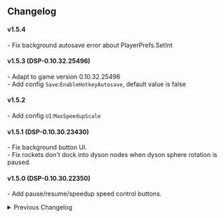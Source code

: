 ## Changelog

#### v1.5.4
\- Fix background autosave error about PlayerPrefs.SetInt

#### v1.5.3 (DSP-0.10.32.25496)
\- Adapt to game version 0.10.32.25496  
\- Add config `Save`:`EnableHotkeyAutosave`, default value is false  

#### v1.5.2
\- Add config `UI`:`MaxSpeedupScale`  

#### v1.5.1 (DSP-0.10.30.23430)
\- Fix background button UI.  
\- Fix rockets don't dock into dyson nodes when dyson sphere rotation is paused.  

#### v1.5.0 (DSP-0.10.30.22350)
\- Add pause/resume/speedup speed control buttons.  

<details>
<summary>Previous Changelog</summary>

#### v1.4.8 (DSP-0.10.30.22292)
\- (Nebula) Update download progression for other players.  

#### v1.4.7 (DSP-0.10.29.21950)  
\- Fix crash when viewing remote hives in starmap during background autosave.  

#### v1.4.6
\- Update to NebulaAPI 2.0.0 (Nebula Multiplayer Mod 0.9.0)  
\- (Nebula) Fix the screen wrongly displaying "Saving" when a player joins.  
\- (Nebula) Fix UI window gets closed when resume event trigger.  

#### v1.4.5
\- Fix that host can't place building after client joining.  
\- Enable client to pause the game.  

#### v1.4.4
\- Properly stop animation when hotkey pause.  

#### v1.4.3
\- Prevent autosave when pausing.  

#### v1.4.2
\- Fix that replicator queue doesn't work in pause mode.  

#### v1.4.1
\- Fix error when enabling background autosave.  

#### v1.4.0
\- Add compat to Nebula pre-release version.  
\- Add config `Pause`:`EnableMechaFunc`  
\- Add config `UI`:`StatusTextHeightOffset`, `StatusTextPause`  
\- Remove config `Speed`:`UIBlueprintAsync`. This feature has been move to BuildToolOpt mod.  
\- Remove config `Multiplayer`:`MinimumUPS`  

#### v1.3.1
\- Fix error when creating a new game with dark fog enabled.  
\- Pause mode using pause hotkey will now let projectiles fire in normal speed and display a notification.  

#### v1.3.0
\- Adapt to game version 0.10.28.20829 For game version 0.9.27, please roll back to BulletTime v1.2.14.  
\- Add a toggle button to enable background auto feature in performance pannel. The default value is set to off now.  
\- Add config `Hotkey`-`KeyPause`, which will toggle pause mode by hitting the hotkey.  
\- Config option `KeyAutosave` has been move to `Hotkey` catagory.  

#### v1.2.14
\- Fix error by fast travel when pasueThisFrame. Fast travel to another planet is now disable during pause mode.  

#### v1.2.13
\- Fix a bug that corrupts large blueprint when editing its title or desc.  
\- `UIBlueprintAsync` default value is false now.  

#### v1.2.12
\- Fix a bug that Ctrl+V no longer load the previous blueprint.  

#### v1.2.11 (DSP0.9.27.15466)  
\- Add `UIBlueprintAsync` config option.  

#### v1.2.10  
\- Remove game speed indicator for 0.9.27.14546.  

#### v1.2.9
\- Add `RemoveGC`config option.  
\- Backward compatible with 0.9.26.13034.  

#### v1.2.8
\- Adapt to game version 0.9.27.14546.  

#### v1.2.7
\- (Nebula) Add `MinimumUPS` config option.  
\- Disable force GC in vanilla game when placing buildings.  

#### v1.2.6
\- Change `KeyAutosave` from KeyCode to KeyboardShortcut  
\- Small tweak to backgroud autosave. (Game version 0.9.26.12201)  

#### v1.2.5
\- Add EnableFastLoading config option. (Game version 0.9.25.11996)  
\- (Nebula) Fix an issue that sometimes when client disconnect, the host will enter pause state.  

#### v1.2.4
\- (Nebula) Resume from pause when a client disconnect during loading a factory.  

#### v1.2.3
\- (Nebula) Fix host sometimes hangs in pause mode when loading factories. Now manual saving will reset pause states.   
\- Make block image in background autosave transparent.  

#### v1.2.2
\- (Nebula) Enable dyson sphere rotation start/stop button in editor.   
\- (Nebula) Handle multiple pause events that happen at the same time.  

#### v1.2.1
\- Show game speed in FPS indicator (Shift + F12)  
\- Fix camera & mecha movement speed in low speed.  

#### v1.2.0
\- (Nebula) Add support for multiplayer.  


#### v1.1.0
\- Add StartingSpeed config option.  
\- Only block interaction during exporting local factory.  

#### v1.0.2  
\- Initial release. (Game version 0.9.24.11286) 

</details>